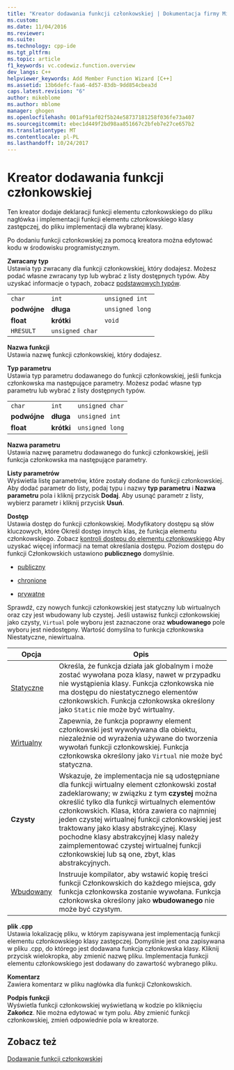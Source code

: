 ```yaml
---
title: "Kreator dodawania funkcji członkowskiej | Dokumentacja firmy Microsoft"
ms.custom: 
ms.date: 11/04/2016
ms.reviewer: 
ms.suite: 
ms.technology: cpp-ide
ms.tgt_pltfrm: 
ms.topic: article
f1_keywords: vc.codewiz.function.overview
dev_langs: C++
helpviewer_keywords: Add Member Function Wizard [C++]
ms.assetid: 13b6defc-faa6-4d57-83db-9dd854cbea3d
caps.latest.revision: "6"
author: mikeblome
ms.author: mblome
manager: ghogen
ms.openlocfilehash: 001af91af02f5b24e58737181258f036fe73a407
ms.sourcegitcommit: ebec1d449f2bd98aa851667c2bfeb7e27ce657b2
ms.translationtype: MT
ms.contentlocale: pl-PL
ms.lasthandoff: 10/24/2017
---
```

# <a name="add-member-function-wizard"></a>Kreator dodawania funkcji członkowskiej
Ten kreator dodaje deklaracji funkcji elementu członkowskiego do pliku nagłówka i implementacji funkcji elementu członkowskiego klasy zastępczej, do pliku implementacji dla wybranej klasy.  
  
 Po dodaniu funkcji członkowskiej za pomocą kreatora można edytować kodu w środowisku programistycznym.  
  
 **Zwracany typ**  
 Ustawia typ zwracany dla funkcji członkowskiej, który dodajesz. Możesz podać własne zwracany typ lub wybrać z listy dostępnych typów. Aby uzyskać informacje o typach, zobacz [podstawowych typów](../cpp/fundamental-types-cpp.md).  
  
||||  
|-|-|-|  
|`char`|`int`|`unsigned int`|  
|**podwójne**|**długa**|`unsigned long`|  
|**float**|**krótki**|`void`|  
|`HRESULT`|`unsigned char`||  
  
 **Nazwa funkcji**  
 Ustawia nazwę funkcji członkowskiej, który dodajesz.  
  
 **Typ parametru**  
 Ustawia typ parametru dodawanego do funkcji członkowskiej, jeśli funkcja członkowska ma następujące parametry. Możesz podać własne typ parametru lub wybrać z listy dostępnych typów.  
  
||||  
|-|-|-|  
|`char`|`int`|`unsigned char`|  
|**podwójne**|**długa**|`unsigned int`|  
|**float**|**krótki**|`unsigned long`|  
  
 **Nazwa parametru**  
 Ustawia nazwę parametru dodawanego do funkcji członkowskiej, jeśli funkcja członkowska ma następujące parametry.  
  
 **Listy parametrów**  
 Wyświetla listę parametrów, które zostały dodane do funkcji członkowskiej. Aby dodać parametr do listy, podaj typu i nazwy **typ parametru** i **Nazwa parametru** pola i kliknij przycisk **Dodaj**. Aby usunąć parametr z listy, wybierz parametr i kliknij przycisk **Usuń**.  
  
 **Dostęp**  
 Ustawia dostęp do funkcji członkowskiej. Modyfikatory dostępu są słów kluczowych, które Określ dostęp innych klas, że funkcja elementu członkowskiego. Zobacz [kontroli dostępu do elementu członkowskiego](../cpp/member-access-control-cpp.md) Aby uzyskać więcej informacji na temat określania dostępu. Poziom dostępu do funkcji Członkowskich ustawiono **publicznego** domyślnie.  
  
-   [publiczny](../cpp/public-cpp.md)  
  
-   [chronione](../cpp/protected-cpp.md)  
  
-   [prywatne](../cpp/private-cpp.md)  
  
 Sprawdź, czy nowych funkcji członkowskiej jest statyczny lub wirtualnych oraz czy jest wbudowany lub czystej. Jeśli ustawisz funkcji członkowskiej jako czysty, `Virtual` pole wyboru jest zaznaczone oraz **wbudowanego** pole wyboru jest niedostępny. Wartość domyślna to funkcja członkowska Niestatyczne, niewirtualna.  
  
|Opcja|Opis|  
|------------|-----------------|  
|[Statyczne](../cpp/storage-classes-cpp.md)|Określa, że funkcja działa jak globalnym i może zostać wywołana poza klasy, nawet w przypadku nie wystąpienia klasy. Funkcja członkowska nie ma dostępu do niestatycznego elementów członkowskich. Funkcja członkowska określony jako `Static` nie może być wirtualny.|  
|[Wirtualny](../cpp/virtual-cpp.md)|Zapewnia, że funkcja poprawny element członkowski jest wywoływana dla obiektu, niezależnie od wyrażenia używane do tworzenia wywołań funkcji członkowskiej. Funkcja członkowska określony jako `Virtual` nie może być statyczna.|  
|**Czysty**|Wskazuje, że implementacja nie są udostępniane dla funkcji wirtualny element członkowski został zadeklarowany; w związku z tym **czystej** można określić tylko dla funkcji wirtualnych elementów członkowskich. Klasa, która zawiera co najmniej jeden czystej wirtualnej funkcji członkowskiej jest traktowany jako klasy abstrakcyjnej. Klasy pochodne klasy abstrakcyjnej klasy należy zaimplementować czystej wirtualnej funkcji członkowskiej lub są one, zbyt, klas abstrakcyjnych.|  
|[Wbudowany](../cpp/inline-functions-cpp.md)|Instruuje kompilator, aby wstawić kopię treści funkcji Członkowskich do każdego miejsca, gdy funkcja członkowska zostanie wywołana. Funkcja członkowska określony jako **wbudowanego** nie może być czystym.|  
  
 **plik .cpp**  
 Ustawia lokalizację pliku, w którym zapisywana jest implementacją funkcji elementu członkowskiego klasy zastępczej. Domyślnie jest ona zapisywana w pliku .cpp, do którego jest dodawana funkcja członkowska klasy. Kliknij przycisk wielokropka, aby zmienić nazwę pliku. Implementacja funkcji elementu członkowskiego jest dodawany do zawartość wybranego pliku.  
  
 **Komentarz**  
 Zawiera komentarz w pliku nagłówka dla funkcji Członkowskich.  
  
 **Podpis funkcji**  
 Wyświetla funkcji członkowskiej wyświetlaną w kodzie po kliknięciu **Zakończ**. Nie można edytować w tym polu. Aby zmienić funkcji członkowskiej, zmień odpowiednie pola w kreatorze.  
  
## <a name="see-also"></a>Zobacz też  
 [Dodawanie funkcji członkowskiej](../ide/adding-a-member-function-visual-cpp.md)